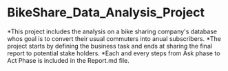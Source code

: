 # BikeShare_Data_Analysis_Project
*This project includes the analysis on a  bike sharing company's database whos goal is to convert their usual commuters into anual subscribers.
*The project starts by defining the business task and ends at sharing the final report to potential stake holders.
*Each and every steps from Ask phase to Act Phase is included in the Report.md file.
